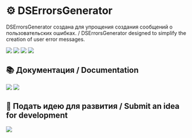 # ⚙️ DSErrorsGenerator
DSErrorsGenerator создана для упрощения создания сообщений о пользовательских ошибках. / DSErrorsGenerator designed to simplify the creation of user error messages.

![](https://img.shields.io/badge/version-0.0.1-red)
![](https://img.shields.io/badge/python->=_3.8-blue)
![](https://img.shields.io/badge/discord.py->=_1.5-blue)
![](https://img.shields.io/badge/emoji->=_1.2-blue)

## 📚 Документация / Documentation
[![](https://img.shields.io/badge/-Документация_на_Русском-2f3136?style=for-the-badge&logo=books)](https://github.com/FeeFort/discord-error-generator/blob/main/documentation-ru.md)
[![](https://img.shields.io/badge/-Documentation_on_English-2f3136?style=for-the-badge)](https://github.com/FeeFort/discord-error-generator/blob/main/documentation-en.md)

## 🤙 Подать идею для развития / Submit an idea for development
[![](https://img.shields.io/badge/-мой_дискорд-2f3136?style=for-the-badge&logo=Discord)](https://discord.com/users/337954786190295050)
